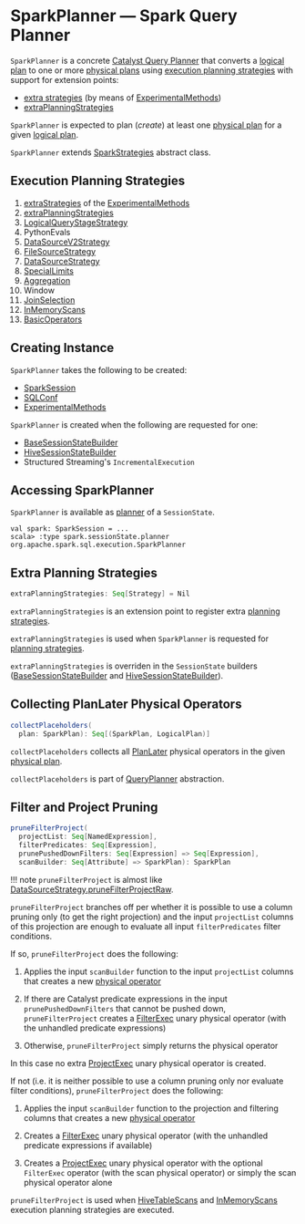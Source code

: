 # SparkPlanner &mdash; Spark Query Planner

`SparkPlanner` is a concrete [Catalyst Query Planner](catalyst/QueryPlanner.md) that converts a [logical plan](logical-operators/LogicalPlan.md) to one or more [physical plans](physical-operators/SparkPlan.md) using [execution planning strategies](#strategies) with support for extension points:

* [extra strategies](#extraStrategies) (by means of [ExperimentalMethods](#experimentalMethods))
* [extraPlanningStrategies](#extraPlanningStrategies)

`SparkPlanner` is expected to plan (_create_) at least one [physical plan](physical-operators/SparkPlan.md) for a given [logical plan](logical-operators/LogicalPlan.md).

`SparkPlanner` extends [SparkStrategies](execution-planning-strategies/SparkStrategies.md) abstract class.

## <span id="strategies"> Execution Planning Strategies

1. [extraStrategies](ExperimentalMethods.md#extraStrategies) of the [ExperimentalMethods](#experimentalMethods)
1. [extraPlanningStrategies](#extraPlanningStrategies)
1. [LogicalQueryStageStrategy](execution-planning-strategies/LogicalQueryStageStrategy.md)
1. PythonEvals
1. [DataSourceV2Strategy](execution-planning-strategies/DataSourceV2Strategy.md)
1. [FileSourceStrategy](execution-planning-strategies/FileSourceStrategy.md)
1. [DataSourceStrategy](execution-planning-strategies/DataSourceStrategy.md)
1. [SpecialLimits](execution-planning-strategies/SpecialLimits.md)
1. [Aggregation](execution-planning-strategies/Aggregation.md)
1. Window
1. [JoinSelection](execution-planning-strategies/JoinSelection.md)
1. [InMemoryScans](execution-planning-strategies/InMemoryScans.md)
1. [BasicOperators](execution-planning-strategies/BasicOperators.md)

## Creating Instance

`SparkPlanner` takes the following to be created:

* <span id="session"> [SparkSession](SparkSession.md)
* <span id="conf"> [SQLConf](SQLConf.md)
* <span id="experimentalMethods"> [ExperimentalMethods](ExperimentalMethods.md)

`SparkPlanner` is created when the following are requested for one:

* [BaseSessionStateBuilder](BaseSessionStateBuilder.md#planner)
* [HiveSessionStateBuilder](hive/HiveSessionStateBuilder.md#planner)
* Structured Streaming's `IncrementalExecution`

## Accessing SparkPlanner

`SparkPlanner` is available as [planner](SessionState.md#planner) of a `SessionState`.

```text
val spark: SparkSession = ...
scala> :type spark.sessionState.planner
org.apache.spark.sql.execution.SparkPlanner
```

## <span id="extraPlanningStrategies"> Extra Planning Strategies

```scala
extraPlanningStrategies: Seq[Strategy] = Nil
```

`extraPlanningStrategies` is an extension point to register extra [planning strategies](execution-planning-strategies/SparkStrategy.md).

`extraPlanningStrategies` is used when `SparkPlanner` is requested for [planning strategies](#strategies).

`extraPlanningStrategies` is overriden in the `SessionState` builders ([BaseSessionStateBuilder](BaseSessionStateBuilder.md#planner) and [HiveSessionStateBuilder](hive/HiveSessionStateBuilder.md#planner)).

## <span id="collectPlaceholders"> Collecting PlanLater Physical Operators

```scala
collectPlaceholders(
  plan: SparkPlan): Seq[(SparkPlan, LogicalPlan)]
```

`collectPlaceholders` collects all [PlanLater](execution-planning-strategies/SparkStrategy.md#PlanLater) physical operators in the given [physical plan](physical-operators/SparkPlan.md).

`collectPlaceholders` is part of [QueryPlanner](catalyst/QueryPlanner.md#collectPlaceholders) abstraction.

## <span id="pruneFilterProject"> Filter and Project Pruning

```scala
pruneFilterProject(
  projectList: Seq[NamedExpression],
  filterPredicates: Seq[Expression],
  prunePushedDownFilters: Seq[Expression] => Seq[Expression],
  scanBuilder: Seq[Attribute] => SparkPlan): SparkPlan
```

!!! note
    `pruneFilterProject` is almost like [DataSourceStrategy.pruneFilterProjectRaw](execution-planning-strategies/DataSourceStrategy.md#pruneFilterProjectRaw).

`pruneFilterProject` branches off per whether it is possible to use a column pruning only (to get the right projection) and the input `projectList` columns of this projection are enough to evaluate all input `filterPredicates` filter conditions.

If so, `pruneFilterProject` does the following:

1. Applies the input `scanBuilder` function to the input `projectList` columns that creates a new [physical operator](physical-operators/SparkPlan.md)

1. If there are Catalyst predicate expressions in the input `prunePushedDownFilters` that cannot be pushed down, `pruneFilterProject` creates a [FilterExec](physical-operators/FilterExec.md) unary physical operator (with the unhandled predicate expressions)

1. Otherwise, `pruneFilterProject` simply returns the physical operator

In this case no extra [ProjectExec](physical-operators/ProjectExec.md) unary physical operator is created.

If not (i.e. it is neither possible to use a column pruning only nor evaluate filter conditions), `pruneFilterProject` does the following:

1. Applies the input `scanBuilder` function to the projection and filtering columns that creates a new [physical operator](physical-operators/SparkPlan.md)

1. Creates a [FilterExec](physical-operators/FilterExec.md) unary physical operator (with the unhandled predicate expressions if available)

1. Creates a [ProjectExec](physical-operators/ProjectExec.md) unary physical operator with the optional `FilterExec` operator (with the scan physical operator) or simply the scan physical operator alone

`pruneFilterProject` is used when [HiveTableScans](hive/HiveTableScans.md) and [InMemoryScans](execution-planning-strategies/InMemoryScans.md) execution planning strategies are executed.
